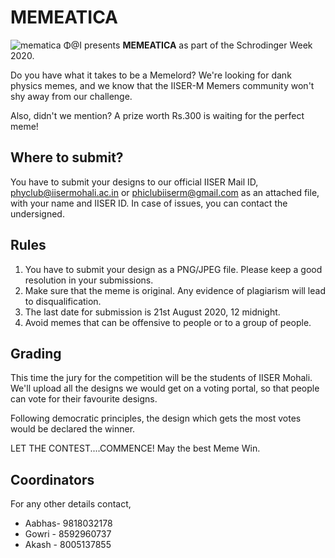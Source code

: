 # MEMEATICA

![mematica](mEmEaTiCa_poster.png)
Φ@I presents  **MEMEATICA** as part of the Schrodinger Week 2020.

Do you have what it takes to be a Memelord?
We're looking for dank physics memes, and we know that the IISER-M Memers community won't shy away from our challenge.

Also, didn't we mention?
A prize worth Rs.300 is waiting for the perfect meme!

## Where to submit?

You have to submit your designs to our official IISER Mail ID, [phyclub@iisermohali.ac.in](mailto:phyclub@iisermohali.ac.in) or [phiclubiiserm@gmail.com](mailto:phiclubiiserm@gmail.com) as an attached file, with your name and IISER ID. In case of issues, you can contact the undersigned.

## Rules

1. You have to submit your design as a PNG/JPEG file. Please keep a good resolution in your submissions.
2. Make sure that the meme is original. Any evidence of plagiarism will lead to disqualification.
3. The last date for submission is 21st August 2020, 12 midnight.
4. Avoid memes that can be offensive to people or to a group of people.

## Grading

This time the jury for the competition will be the students of IISER Mohali. We'll upload all the designs we would get on a voting portal, so that people can vote for their favourite designs.

Following democratic principles, the design which gets the most votes would be declared the winner.

LET THE CONTEST....COMMENCE!
May the best Meme Win.

## Coordinators

For any other details contact,

- Aabhas- 9818032178
- Gowri - 8592960737
- Akash - 8005137855
